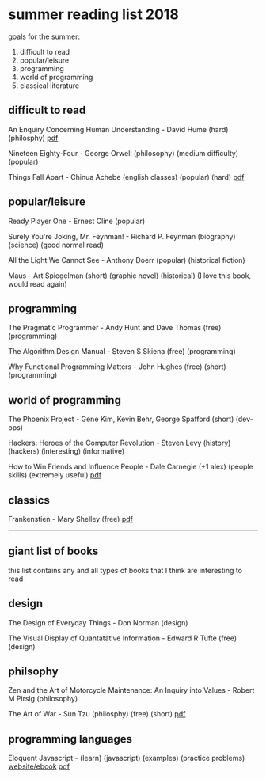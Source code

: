 # summer reading list 2018

goals for the summer:

1. difficult to read
2. popular/leisure
3. programming
4. world of programming
5. classical literature

## difficult to read

An Enquiry Concerning Human Understanding - David Hume (hard) (philosphy) [pdf](/books/EnquiryConcerningHumanUnderstanding-DavidHume.pdf)

Nineteen Eighty-Four - George Orwell (philosophy) (medium difficulty) (popular)

Things Fall Apart - Chinua Achebe (english classes) (popular) (hard) [pdf](ThingsFallApart-AchebeChinua.pdf)

## popular/leisure

Ready Player One - Ernest Cline (popular)

Surely You're Joking, Mr. Feynman! - Richard P. Feynman (biography) (science) (good normal read)

All the Light We Cannot See - Anthony Doerr (popular) (historical fiction)

Maus - Art Spiegelman (short) (graphic novel) (historical) (I love this book, would read again)

## programming

The Pragmatic Programmer - Andy Hunt and Dave Thomas (free) (programming)

The Algorithm Design Manual - Steven S Skiena (free) (programming)

Why Functional Programming Matters - John Hughes (free) (short) (programming)

## world of programming

The Phoenix Project -  Gene Kim, Kevin Behr, George Spafford (short) (dev-ops)

Hackers: Heroes of the Computer Revolution - Steven Levy (history) (hackers) (interesting) (informative)

How to Win Friends and Influence People - Dale Carnegie (+1 alex) (people skills) (extremely useful) [pdf](books/HowToWinFriendsAndInfluencePeople.pdf)

## classics

Frankenstien - Mary Shelley (free) [pdf](books/Frankenstien-MaryShelley.pdf)

---

## giant list of books

this list contains any and all types of books that I think are interesting to read

## design

The Design of Everyday Things - Don Norman (design)

The Visual Display of Quantatative Information - Edward R Tufte (free) (design)

## philsophy

Zen and the Art of Motorcycle Maintenance: An Inquiry into Values - Robert M Pirsig (philosophy)

The Art of War - Sun Tzu (philosphy) (free) (short) [pdf](books/TheArtOfWar-SunTzu.pdf)

## programming languages

Eloquent Javascript - (learn) (javascript) (examples) (practice problems) [website/ebook](eloquentjavascript.com) [pdf](books/EloquentJavascript.pdf)